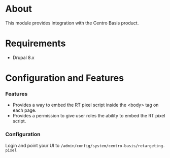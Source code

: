 # About

This module provides integration with the Centro Basis product.

# Requirements
* Drupal 8.x

# Configuration and Features

### Features
* Provides a way to embed the RT pixel script inside the \<body> tag on each page.
* Provides a permission to give user roles the ability to embed the RT pixel script.

### Configuration

Login and point your UI to `/admin/config/system/centro-basis/retargeting-pixel`